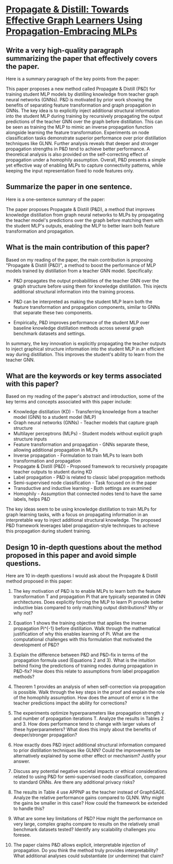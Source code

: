 # [Propagate &amp; Distill: Towards Effective Graph Learners Using   Propagation-Embracing MLPs](https://arxiv.org/abs/2311.17781)

## Write a very high-quality paragraph summarizing the paper that effectively covers the paper.

 Here is a summary paragraph of the key points from the paper:

This paper proposes a new method called Propagate & Distill (P&D) for training student MLP models by distilling knowledge from teacher graph neural networks (GNNs). P&D is motivated by prior work showing the benefits of separating feature transformation and graph propagation in GNNs. The key idea is to explicitly inject additional structural information into the student MLP during training by recursively propagating the output predictions of the teacher GNN over the graph before distillation. This can be seen as training the MLP to mimic an inverse propagation function alongside learning the feature transformation. Experiments on node classification tasks demonstrate superior performance over prior distillation techniques like GLNN. Further analysis reveals that deeper and stronger propagation strengths in P&D tend to achieve better performance. A theoretical analysis is also provided on the self-correcting effect of propagation under a homophily assumption. Overall, P&D presents a simple yet effective way of enabling MLPs to capture connectivity patterns, while keeping the input representation fixed to node features only.


## Summarize the paper in one sentence.

 Here is a one-sentence summary of the paper:

The paper proposes Propagate & Distill (P&D), a method that improves knowledge distillation from graph neural networks to MLPs by propagating the teacher model's predictions over the graph before matching them with the student MLP's outputs, enabling the MLP to better learn both feature transformation and propagation.


## What is the main contribution of this paper?

 Based on my reading of the paper, the main contribution is proposing "Propagate & Distill (P&D)", a method to boost the performance of MLP models trained by distillation from a teacher GNN model. Specifically:

- P&D propagates the output probabilities of the teacher GNN over the graph structure before using them for knowledge distillation. This injects additional structural information into the training process.

- P&D can be interpreted as making the student MLP learn both the feature transformation and propagation components, similar to GNNs that separate these two components. 

- Empirically, P&D improves performance of the student MLP over baseline knowledge distillation methods across several graph benchmark datasets and settings.

In summary, the key innovation is explicitly propagating the teacher outputs to inject graphical structure information into the student MLP in an efficient way during distillation. This improves the student's ability to learn from the teacher GNN.


## What are the keywords or key terms associated with this paper?

 Based on my reading of the paper's abstract and introduction, some of the key terms and concepts associated with this paper include:

- Knowledge distillation (KD) - Transferring knowledge from a teacher model (GNN) to a student model (MLP)
- Graph neural networks (GNNs) - Teacher models that capture graph structure 
- Multilayer perceptrons (MLPs) - Student models without explicit graph structure inputs
- Feature transformation and propagation - GNNs separate these, allowing additional propagation in MLPs
- Inverse propagation - Formulation to train MLPs to learn both transformation and propagation 
- Propagate & Distill (P&D) - Proposed framework to recursively propagate teacher outputs to student during KD
- Label propagation - P&D is related to classic label propagation methods
- Semi-supervised node classification - Task focused on in the paper
- Transductive and inductive learning - Both settings are examined
- Homophily - Assumption that connected nodes tend to have the same labels, helps P&D

The key ideas seem to be using knowledge distillation to train MLPs for graph learning tasks, with a focus on propagating information in an interpretable way to inject additional structural knowledge. The proposed P&D framework leverages label propagation-style techniques to achieve this propagation during student training.


## Design 10 in-depth questions about the method proposed in this paper and avoid simple questions.

 Here are 10 in-depth questions I would ask about the Propagate & Distill method proposed in this paper:

1. The key motivation of P&D is to enable MLPs to learn both the feature transformation T and propagation Pi that are typically separated in GNN architectures. Does explicitly forcing the MLP to learn Pi provide better inductive bias compared to only matching output distributions? Why or why not?

2. Equation 1 shows the training objective that applies the inverse propagation Pi^{-1} before distillation. Walk through the mathematical justification of why this enables learning of Pi. What are the computational challenges with this formulation that motivated the development of P&D?

3. Explain the difference between P&D and P&D-fix in terms of the propagation formula used (Equations 2 and 3). What is the intuition behind fixing the predictions of training nodes during propagation in P&D-fix? How does this relate to assumptions from label propagation methods?

4. Theorem 1 provides an analysis of when self-correction via propagation is possible. Walk through the key steps in the proof and explain the role of the homophily assumption. How does the amount of error ε in the teacher predictions impact the ability for corrections?

5. The experiments optimize hyperparameters like propagation strength γ and number of propagation iterations T. Analyze the results in Tables 2 and 3. How does performance tend to change with larger values of these hyperparameters? What does this imply about the benefits of deeper/stronger propagation?

6. How exactly does P&D inject additional structural information compared to prior distillation techniques like GLNN? Could the improvements be alternatively explained by some other effect or mechanism? Justify your answer.  

7. Discuss any potential negative societal impacts or ethical considerations related to using P&D for semi-supervised node classification, compared to standard GNNs. Are there any additional privacy risks?

8. The results in Table 4 use APPNP as the teacher instead of GraphSAGE. Analyze the relative performance gains compared to GLNN. Why might the gains be smaller in this case? How could the framework be extended to handle this?

9. What are some key limitations of P&D? How might the performance on very large, complex graphs compare to results on the relatively small benchmark datasets tested? Identify any scalability challenges you foresee.

10. The paper claims P&D allows explicit, interpretable injection of propagation. Do you think the method truly provides interpretability? What additional analyses could substantiate (or undermine) that claim?

